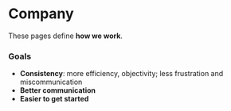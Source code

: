 # Company

These pages define **how we work**.

### Goals

* **Consistency**: more efficiency, objectivity; less frustration and miscommunication
* **Better communication**
* **Easier to get started**